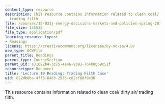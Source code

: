 ```yaml
---
content_type: resource
description: This resource contains information related to clean coal/ dirty air/
  trading filth.
file: /courses/15-031j-energy-decisions-markets-and-policies-spring-2012/822db6ba4ff384832533c82cf88f0e36_MIT15_031JS12_Trd_Fth_Cse.pdf
file_size: 135538
file_type: application/pdf
learning_resource_types:
- Readings
license: https://creativecommons.org/licenses/by-nc-sa/4.0/
ocw_type: OCWFile
parent_title: Readings
parent_type: CourseSection
parent_uid: a31622b4-3c75-4e46-9381-764b8069c51f
resourcetype: Document
title: 'Lecture 19 Reading: Trading Filth Case'
uid: 822db6ba-4ff3-8483-2533-c82cf88f0e36
---
```

This resource contains information related to clean coal/ dirty air/ trading filth.